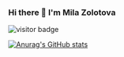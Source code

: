 ### Hi there 👋  I'm Mila Zolotova
![visitor badge](https://visitor-badge.glitch.me/badge?page_id=MilaNick.visitor-badge)


[![Anurag's GitHub stats](https://github-readme-stats.vercel.app/api?username=milanick)](https://github.com/milanick/github-readme-stats)


<!--
**MilaNick/MilaNick** is a ✨ _special_ ✨ repository because its `README.md` (this file) appears on your GitHub profile.

Here are some ideas to get you started:

- 🔭 I’m currently working on ...
- 🌱 I’m currently learning ...
- 👯 I’m looking to collaborate on ...
- 🤔 I’m looking for help with ...
- 💬 Ask me about ...
- 📫 How to reach me: ...
- 😄 Pronouns: ...
- ⚡ Fun fact: ...
-->
